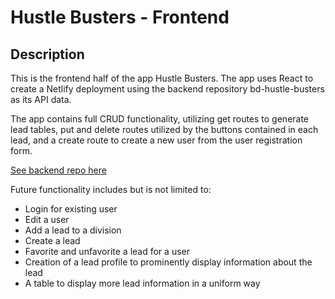 # Hustle Busters - Frontend

## Description

This is the frontend half of the app Hustle Busters. The app uses React to create a Netlify deployment using the backend repository bd-hustle-busters as its API data.

The app contains full CRUD functionality, utilizing get routes to generate lead tables, put and delete routes utilized by the buttons contained in each lead, and a create route to create a new user from the user registration form.

[See backend repo here](https://github.com/gbarka2/be-hustle-busters)

Future functionality includes but is not limited to:
- Login for existing user
- Edit a user
- Add a lead to a division
- Create a lead
- Favorite and unfavorite a lead for a user
- Creation of a lead profile to prominently display information about the lead
- A table to display more lead information in a uniform way
